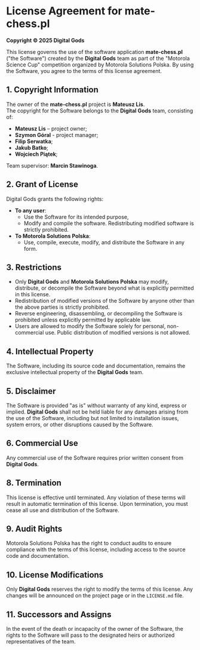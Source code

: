 # License Agreement for mate-chess.pl

**Copyright © 2025 Digital Gods**

This license governs the use of the software application **mate-chess.pl** ("the Software") created by the **Digital Gods** team as part of the "Motorola Science Cup" competition organized by Motorola Solutions Polska. By using the Software, you agree to the terms of this license agreement.

## 1. Copyright Information
The owner of the **mate-chess.pl** project is **Mateusz Lis**.  
The copyright for the Software belongs to the **Digital Gods** team, consisting of:
- **Mateusz Lis** – project owner;
- **Szymon Góral** - project manager;
- **Filip Serwatka**;
- **Jakub Batko**;
- **Wojciech Piątek**;

Team supervisor: **Marcin Stawinoga**.

## 2. Grant of License
Digital Gods grants the following rights:
- **To any user**:
  - Use the Software for its intended purpose,
  - Modify and compile the software. Redistributing modified software is strictly prohibited.
- **To Motorola Solutions Polska**:
  - Use, compile, execute, modify, and distribute the Software in any form.

## 3. Restrictions
- Only **Digital Gods** and **Motorola Solutions Polska** may modify, distribute, or decompile the Software beyond what is explicitly permitted in this license.
- Redistribution of modified versions of the Software by anyone other than the above parties is strictly prohibited.
- Reverse engineering, disassembling, or decompiling the Software is prohibited unless explicitly permitted by applicable law.
- Users are allowed to modify the Software solely for personal, non-commercial use. Public distribution of modified versions is not allowed.

## 4. Intellectual Property
  The Software, including its source code and documentation, remains the exclusive intellectual property of the **Digital Gods** team.

## 5. Disclaimer
  The Software is provided "as is" without warranty of any kind, express or implied. **Digital Gods** shall not be held liable for any damages arising from the use of the Software, including but not limited to installation issues, system errors, or other disruptions caused by the Software.

## 6. Commercial Use
  Any commercial use of the Software requires prior written consent from **Digital Gods**.

## 8. Termination
  This license is effective until terminated. Any violation of these terms will result in automatic termination of this license. Upon termination, you must cease all use and distribution of the Software.

## 9. Audit Rights
  Motorola Solutions Polska has the right to conduct audits to ensure compliance with the terms of this license, including access to the source code and documentation.

## 10. License Modifications
  Only **Digital Gods** reserves the right to modify the terms of this license. Any changes will be announced on the project page or in the `LICENSE.md` file.

## 11. Successors and Assigns
  In the event of the death or incapacity of the owner of the Software, the rights to the Software will pass to the designated heirs or authorized representatives of the team.
